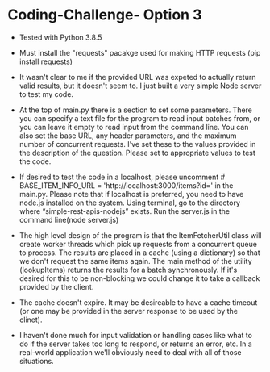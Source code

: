# Coding-Challenge- Option 3



* Tested with Python 3.8.5

* Must install the "requests" pacakge used for making HTTP requests (pip install requests)

* It wasn't clear to me if the provided URL was expeted to actually return valid results, but it doesn't seem to. I just built a very simple Node server to test my code.

* At the top of main.py there is a section to set some parameters. There you can specify a text file for the program to read input batches from, or you can leave it empty to read input from the command line. You can also set the base URL, any header parameters, and the maximum number of concurrent requests. I've set these to the values provided in the description of the question. Please set to appropriate values to test the code.

* If desired to test the code in a localhost, please uncomment # BASE_ITEM_INFO_URL = 'http://localhost:3000/items?id=' in the main.py. Please note that if localhost is preferred, you need to have node.js installed on the system. Using terminal, go to the directory where “simple-rest-apis-nodejs” exists. Run the server.js in the command line(node server.js) 


* The high level design of the program is that the ItemFetcherUtil class will create worker threads which pick up requests from a concurrent queue to process. The results are placed in a cache (using a dictionary) so that we don't request the same items again. The main method of the utility (lookupItems) returns the results for a batch synchronously. If it's desired for this to be non-blocking we could change it to take a callback provided by the client. 

* The cache doesn't expire. It may be desireable to have a cache timeout (or one may be provided in the server response to be used by the clinet).

* I haven't done much for input validation or handling cases like what to do if the server takes too long to respond, or returns an error, etc. In a real-world application we'll obviously need to deal with all of those situations.

